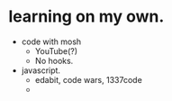 # learning on my own.

- code with mosh
  - YouTube(?)
  - No hooks.
- javascript.
  - edabit, code wars, 1337code
  -

